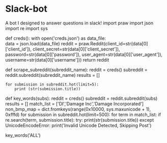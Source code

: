 # Slack-bot
A bot I designed to answer questions in slack! 
import praw
import json
import re
import sys

def creds():
    with open('creds.json') as data_file:    
        data = json.load(data_file)
        reddit = praw.Reddit(client_id=str(data[0]['client_id']),
                                   client_secret=str(data[0]['client_secret']),
                                   password=str(data[0]['password']),
                                   user_agent=str(data[0]['user_agent']),
                                   username=str(data[0]['username']))
        return reddit

def scrape_subreddit(subreddit_name):
    reddit = creds()
    subreddit = reddit.subreddit(subreddit_name)
    results = []

    for submission in subreddit.hot(limit=5):
        print (str(submission.title))

def key_words(subs):
    reddit = creds()
    subreddit = reddit.subreddit(subs)
    results = []
    match_list = ['DI','Damage Inc','Damage Incorporated']
    non_bmp_map = dict.fromkeys(range(0x10000, sys.maxunicode + 1), 0xfffd)
    for submission in subreddit.hot(limit=500):
        for term in match_list:
            if re.search(term, submission.title):
                try:
                    print(str(submission.title))
                except UnicodeEncodeError:
                    print('Invalid Unicode Detected, Skipping Post')
           
key_words('ALL')
